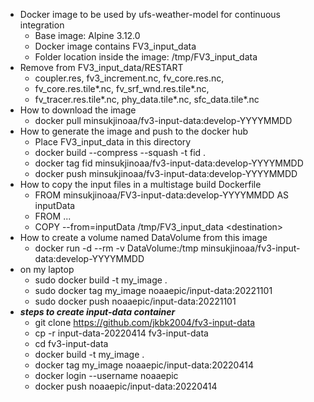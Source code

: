 - Docker image to be used by ufs-weather-model for continuous integration
  - Base image: Alpine 3.12.0
  - Docker image contains FV3\_input\_data
  - Folder location inside the image: /tmp/FV3\_input\_data
- Remove from FV3\_input\_data/RESTART
  - coupler.res, fv3\_increment.nc, fv\_core.res.nc,
  - fv\_core.res.tile\*.nc, fv\_srf\_wnd.res.tile\*.nc,
  - fv\_tracer.res.tile\*.nc, phy\_data.tile\*.nc, sfc\_data.tile\*.nc
- How to download the image
  - docker pull minsukjinoaa/fv3-input-data:develop-YYYYMMDD
- How to generate the image and push to the docker hub
  - Place FV3\_input\_data in this directory
  - docker build --compress --squash -t fid .
  - docker tag fid minsukjinoaa/fv3-input-data:develop-YYYYMMDD
  - docker push minsukjinoaa/fv3-input-data:develop-YYYYMMDD
- How to copy the input files in a multistage build Dockerfile
  - FROM minsukjinoaa/FV3-input-data:develop-YYYYMMDD AS inputData
  - FROM ...
  - COPY --from=inputData /tmp/FV3\_input\_data &lt;destination&gt;
- How to create a volume named DataVolume from this image
  - docker run -d --rm -v DataVolume:/tmp minsukjinoaa/fv3-input-data:develop-YYYYMMDD
- on my laptop
  - sudo docker build -t my_image .
  - sudo docker tag my_image noaaepic/input-data:20221101
  - sudo docker push noaaepic/input-data:20221101
- ***steps to create input-data container***
  - git clone https://github.com/jkbk2004/fv3-input-data 
  - cp -r input-data-20220414 fv3-input-data
  - cd fv3-input-data
  - docker build -t my_image .
  - docker tag my_image noaaepic/input-data:20220414
  - docker login --username noaaepic
  - docker push noaaepic/input-data:20220414
